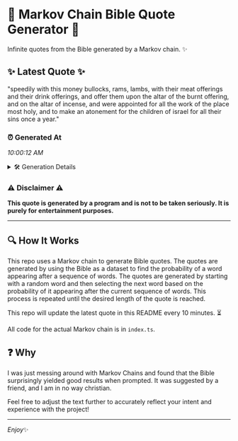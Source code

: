 # 📖 Markov Chain Bible Quote Generator 📖

Infinite quotes from the Bible generated by a Markov chain. ✨

## ✨ Latest Quote ✨
"speedily with this money bullocks, rams, lambs, with their meat offerings and their drink offerings, and offer them upon the altar of the burnt offering, and on the altar of incense, and were appointed for all the work of the place most holy, and to make an atonement for the children of israel for all their sins once a year."

### ⏰ Generated At
*10:00:12 AM*

<details>
    <summary>🛠️ Generation Details</summary>
    <p>
        <strong>🌱 Seed:</strong> speedily<br>
        <strong>🔄 Iterations:</strong> 59<br>
        <strong>📜 Context History:</strong><br>[ speedily ]: with<br>[ speedily, with ]: this<br>[ speedily, with, this ]: money<br>[ speedily, with, this, money ]: bullocks,<br>[ speedily, with, this, money, bullocks, ]: rams,<br>[ speedily, with, this, money, bullocks,, rams, ]: lambs,<br>[ with, this, money, bullocks,, rams,, lambs, ]: with<br>[ this, money, bullocks,, rams,, lambs,, with ]: their<br>[ money, bullocks,, rams,, lambs,, with, their ]: meat<br>[ bullocks,, rams,, lambs,, with, their, meat ]: offerings<br>[ rams,, lambs,, with, their, meat, offerings ]: and<br>[ lambs,, with, their, meat, offerings, and ]: their<br>[ with, their, meat, offerings, and, their ]: drink<br>[ their, meat, offerings, and, their, drink ]: offerings,<br>[ meat, offerings, and, their, drink, offerings, ]: and<br>[ offerings, and, their, drink, offerings,, and ]: offer<br>[ and, their, drink, offerings,, and, offer ]: them<br>[ their, drink, offerings,, and, offer, them ]: upon<br>[ drink, offerings,, and, offer, them, upon ]: the<br>[ offerings,, and, offer, them, upon, the ]: altar<br>[ and, offer, them, upon, the, altar ]: of<br>[ offer, them, upon, the, altar, of ]: the<br>[ them, upon, the, altar, of, the ]: burnt<br>[ upon, the, altar, of, the, burnt ]: offering,<br>[ the, altar, of, the, burnt, offering, ]: and<br>[ altar, of, the, burnt, offering,, and ]: on<br>[ of, the, burnt, offering,, and, on ]: the<br>[ the, burnt, offering,, and, on, the ]: altar<br>[ burnt, offering,, and, on, the, altar ]: of<br>[ offering,, and, on, the, altar, of ]: incense,<br>[ and, on, the, altar, of, incense, ]: and<br>[ on, the, altar, of, incense,, and ]: were<br>[ the, altar, of, incense,, and, were ]: appointed<br>[ altar, of, incense,, and, were, appointed ]: for<br>[ of, incense,, and, were, appointed, for ]: all<br>[ incense,, and, were, appointed, for, all ]: the<br>[ and, were, appointed, for, all, the ]: work<br>[ were, appointed, for, all, the, work ]: of<br>[ appointed, for, all, the, work, of ]: the<br>[ for, all, the, work, of, the ]: place<br>[ all, the, work, of, the, place ]: most<br>[ the, work, of, the, place, most ]: holy,<br>[ work, of, the, place, most, holy, ]: and<br>[ of, the, place, most, holy,, and ]: to<br>[ the, place, most, holy,, and, to ]: make<br>[ place, most, holy,, and, to, make ]: an<br>[ most, holy,, and, to, make, an ]: atonement<br>[ holy,, and, to, make, an, atonement ]: for<br>[ and, to, make, an, atonement, for ]: the<br>[ to, make, an, atonement, for, the ]: children<br>[ make, an, atonement, for, the, children ]: of<br>[ an, atonement, for, the, children, of ]: israel<br>[ atonement, for, the, children, of, israel ]: for<br>[ for, the, children, of, israel, for ]: all<br>[ the, children, of, israel, for, all ]: their<br>[ children, of, israel, for, all, their ]: sins<br>[ of, israel, for, all, their, sins ]: once<br>[ israel, for, all, their, sins, once ]: a<br>[ for, all, their, sins, once, a ]: year.<br>
    </p>
</details>

### ⚠️ Disclaimer ⚠️
**This quote is generated by a program and is not to be taken seriously. It is purely for entertainment purposes.**

---

## 🔍 How It Works

This repo uses a Markov chain to generate Bible quotes. The quotes are generated by using the Bible as a dataset to find the probability of a word appearing after a sequence of words. The quotes are generated by starting with a random word and then selecting the next word based on the probability of it appearing after the current sequence of words. This process is repeated until the desired length of the quote is reached.

This repo will update the latest quote in this README every 10 minutes. ⏳

All code for the actual Markov chain is in `index.ts`.

## ❓ Why

I was just messing around with Markov Chains and found that the Bible surprisingly yielded good results when prompted. 
It was suggested by a friend, and I am in no way christian.

Feel free to adjust the text further to accurately reflect your intent and experience with the project!

---

*Enjoy*✨
